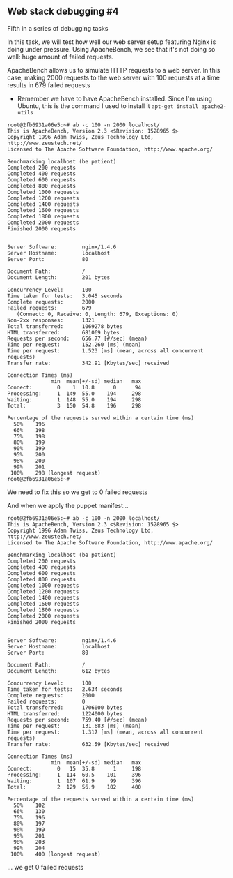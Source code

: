 ## Web stack debugging #4

Fifth in a series of debugging tasks

<p>In this task, we will test how well our web server setup featuring Nginx is doing under pressure. Using ApacheBench, we see that it's not doing so well: huge amount of failed requests.</p>

<p>ApacheBench allows us to simulate HTTP requests to a web server. In this case, making 2000 requests to the web server with 100 requests at a time results in 679 failed requests</p>

* Remember we have to have ApacheBench installed. Since I'm using Ubuntu, this is the command I used to install it
```apt-get install apache2-utils```

```
root@2fb6931a06e5:~# ab -c 100 -n 2000 localhost/
This is ApacheBench, Version 2.3 <$Revision: 1528965 $>
Copyright 1996 Adam Twiss, Zeus Technology Ltd, http://www.zeustech.net/
Licensed to The Apache Software Foundation, http://www.apache.org/

Benchmarking localhost (be patient)
Completed 200 requests
Completed 400 requests
Completed 600 requests
Completed 800 requests
Completed 1000 requests
Completed 1200 requests
Completed 1400 requests
Completed 1600 requests
Completed 1800 requests
Completed 2000 requests
Finished 2000 requests


Server Software:        nginx/1.4.6
Server Hostname:        localhost
Server Port:            80

Document Path:          /
Document Length:        201 bytes

Concurrency Level:      100
Time taken for tests:   3.045 seconds
Complete requests:      2000
Failed requests:        679
   (Connect: 0, Receive: 0, Length: 679, Exceptions: 0)
Non-2xx responses:      1321
Total transferred:      1069278 bytes
HTML transferred:       681069 bytes
Requests per second:    656.77 [#/sec] (mean)
Time per request:       152.260 [ms] (mean)
Time per request:       1.523 [ms] (mean, across all concurrent requests)
Transfer rate:          342.91 [Kbytes/sec] received

Connection Times (ms)
              min  mean[+/-sd] median   max
Connect:        0    1  10.8      0      94
Processing:     1  149  55.0    194     298
Waiting:        1  148  55.0    194     298
Total:          3  150  54.8    196     298

Percentage of the requests served within a certain time (ms)
  50%    196
  66%    198
  75%    198
  80%    199
  90%    199
  95%    200
  98%    200
  99%    201
 100%    298 (longest request)
root@2fb6931a06e5:~# 
```

<p>We need to fix this so we get to 0 failed requests</p>

<p>And when we apply the puppet manifest...</p>

```
root@2fb6931a06e5:~# ab -c 100 -n 2000 localhost/
This is ApacheBench, Version 2.3 <$Revision: 1528965 $>
Copyright 1996 Adam Twiss, Zeus Technology Ltd, http://www.zeustech.net/
Licensed to The Apache Software Foundation, http://www.apache.org/

Benchmarking localhost (be patient)
Completed 200 requests
Completed 400 requests
Completed 600 requests
Completed 800 requests
Completed 1000 requests
Completed 1200 requests
Completed 1400 requests
Completed 1600 requests
Completed 1800 requests
Completed 2000 requests
Finished 2000 requests


Server Software:        nginx/1.4.6
Server Hostname:        localhost
Server Port:            80

Document Path:          /
Document Length:        612 bytes

Concurrency Level:      100
Time taken for tests:   2.634 seconds
Complete requests:      2000
Failed requests:        0
Total transferred:      1706000 bytes
HTML transferred:       1224000 bytes
Requests per second:    759.40 [#/sec] (mean)
Time per request:       131.683 [ms] (mean)
Time per request:       1.317 [ms] (mean, across all concurrent requests)
Transfer rate:          632.59 [Kbytes/sec] received

Connection Times (ms)
              min  mean[+/-sd] median   max
Connect:        0   15  35.8      1     198
Processing:     1  114  60.5    101     396
Waiting:        1  107  61.9     99     396
Total:          2  129  56.9    102     400

Percentage of the requests served within a certain time (ms)
  50%    102
  66%    130
  75%    196
  80%    197
  90%    199
  95%    201
  98%    203
  99%    204
 100%    400 (longest request)
```

<p>... we get 0 failed requests</p>
